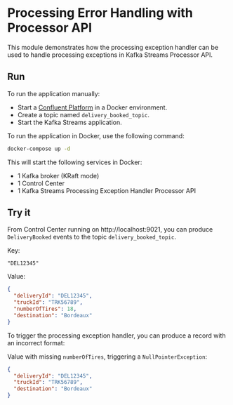 # Processing Error Handling with Processor API

This module demonstrates how the processing exception handler can be used to handle processing exceptions in Kafka Streams Processor API.

## Run

To run the application manually:

- Start a [Confluent Platform](https://docs.confluent.io/platform/current/quickstart/ce-docker-quickstart.html#step-1-download-and-start-cp) in a Docker environment.
- Create a topic named `delivery_booked_topic`.
- Start the Kafka Streams application.

To run the application in Docker, use the following command:

```bash
docker-compose up -d
```

This will start the following services in Docker:

- 1 Kafka broker (KRaft mode)
- 1 Control Center
- 1 Kafka Streams Processing Exception Handler Processor API

## Try it

From Control Center running on http://localhost:9021, you can produce `DeliveryBooked` events to the topic `delivery_booked_topic`.

Key:

```
"DEL12345"
```

Value:

```json
{
  "deliveryId": "DEL12345",
  "truckId": "TRK56789",
  "numberOfTires": 18,
  "destination": "Bordeaux"
}
```

To trigger the processing exception handler, you can produce a record with an incorrect format:

Value with missing `numberOfTires`, triggering a `NullPointerException`:

```json
{
  "deliveryId": "DEL12345",
  "truckId": "TRK56789",
  "destination": "Bordeaux"
}
```